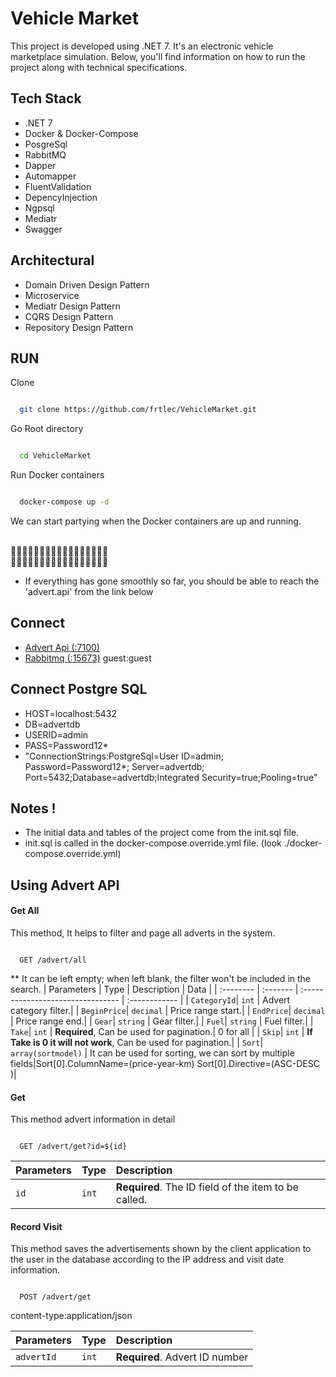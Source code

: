 
# Vehicle Market

This project is developed using .NET 7. It's an electronic vehicle marketplace simulation. Below, you'll find information on how to run the project along with technical specifications.



## Tech Stack

- .NET 7
- Docker & Docker-Compose
- PosgreSql
- RabbitMQ
- Dapper
- Automapper
- FluentValidation
- DepencyInjection
- Ngpsql
- Mediatr
- Swagger

## Architectural

- Domain Driven Design Pattern
- Microservice
- Mediatr Design Pattern
- CQRS Design Pattern
- Repository Design Pattern

  
## RUN

Clone

```bash

  git clone https://github.com/frtlec/VehicleMarket.git

```

Go Root directory

```bash

  cd VehicleMarket

```

Run Docker containers 
```bash

  docker-compose up -d

```



We can start partying when the Docker containers are up and running.

<br/>🥳😎😆🥳😎😆🥳😎😆🥳😎😆🥳😎😆🥳😎
<br/>🥳😎😆🥳😎😆🥳😎😆🥳😎😆🥳😎😆🥳😎


- If everything has gone smoothly so far, you should be able to reach the 'advert.api' from the link below



## Connect
  - [Advert Api (:7100)](http://localhost:7100/swagger/index.html)
  - [Rabbitmq (:15673)](http://localhost:15673/) guest:guest


## Connect Postgre SQL
- HOST=localhost:5432
- DB=advertdb
- USERID=admin
- PASS=Password12*
- "ConnectionStrings:PostgreSql=User ID=admin; Password=Password12*; Server=advertdb; Port=5432;Database=advertdb;Integrated Security=true;Pooling=true"
  


## Notes !
- The initial data and tables of the project come from the init.sql file.
- init.sql is called in the docker-compose.override.yml file. (look ./docker-compose.override.yml)

## Using Advert API 

#### Get All
This method, It helps to filter and page all adverts in the system.
```http

  GET /advert/all

```
** It can be left empty; when left blank, the filter won't be included in the search.
| Parameters | Type     | Description  | Data |
| :-------- | :------- | :-------------------------------- | :------------ |
| `CategoryId`| `int` | Advert category filter.|
| `BeginPrice`| `decimal` | Price range start.|
| `EndPrice`| `decimal` | Price range end.|
| `Gear`| `string` | Gear filter.|
| `Fuel`| `string` | Fuel filter.|
| `Take`| `int` | **Required**, Can be used for pagination.| 0 for all |
| `Skip`| `int` | **If Take is 0 it will not work**, Can be used for pagination.|
| `Sort`| `array(sortmodel)` | It can be used for sorting, we can sort by multiple fields|Sort[0].ColumnName=(price-year-km) Sort[0].Directive=(ASC-DESC )|


#### Get
This method advert information in detail
```http

  GET /advert/get?id=${id}

```

| Parameters | Type     | Description                       |
| :-------- | :------- | :-------------------------------- |
| `id`      | `int` | **Required**. The ID field of the item to be called.|

#### Record Visit 
This method saves the advertisements shown by the client application to the user in the database according to the IP address and visit date information.
```http

  POST /advert/get

```
content-type:application/json

| Parameters | Type     | Description                       |
| :-------- | :------- | :-------------------------------- |
| `advertId`      | `int` | **Required**. Advert ID number|


  
